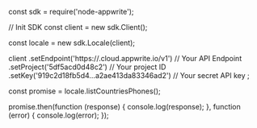 const sdk = require('node-appwrite');

// Init SDK
const client = new sdk.Client();

const locale = new sdk.Locale(client);

client
    .setEndpoint('https://<REGION>.cloud.appwrite.io/v1') // Your API Endpoint
    .setProject('5df5acd0d48c2') // Your project ID
    .setKey('919c2d18fb5d4...a2ae413da83346ad2') // Your secret API key
;

const promise = locale.listCountriesPhones();

promise.then(function (response) {
    console.log(response);
}, function (error) {
    console.log(error);
});
